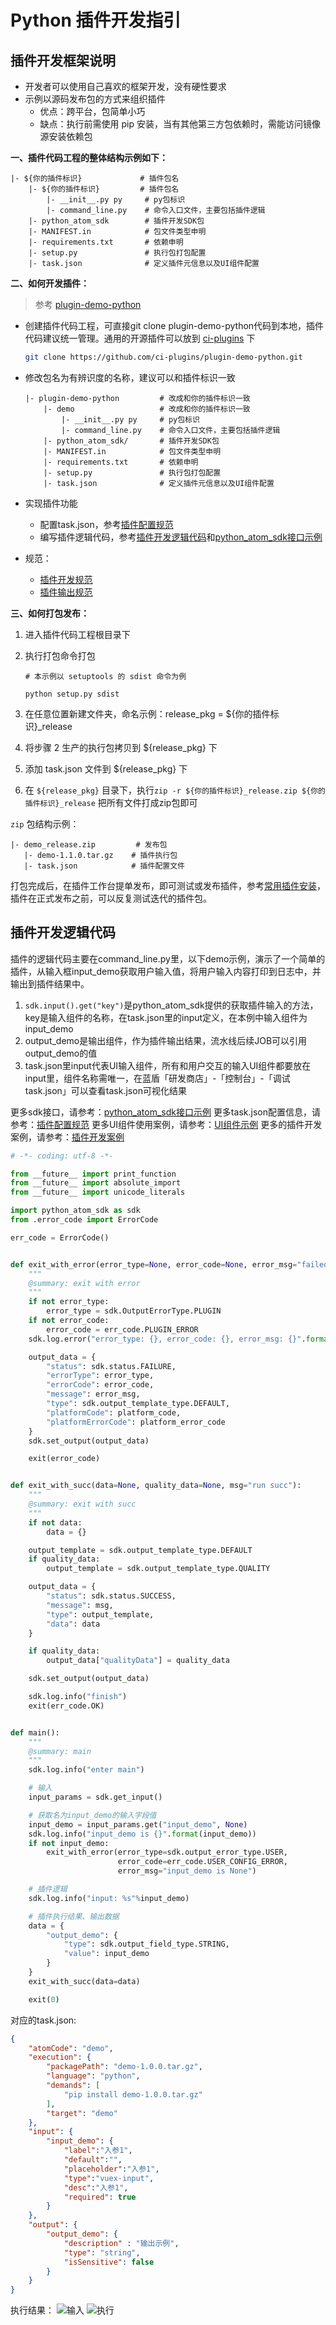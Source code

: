 # Python 插件开发指引

## 插件开发框架说明 <a href="#e6-8f-92-e4-bb-b6-e5-bc-80-e5-8f-91-e6-a1-86-e6-9e-b6-e8-af-b4-e6-98-8e" id="e6-8f-92-e4-bb-b6-e5-bc-80-e5-8f-91-e6-a1-86-e6-9e-b6-e8-af-b4-e6-98-8e"></a>

* 开发者可以使用自己喜欢的框架开发，没有硬性要求
* 示例以源码发布包的方式来组织插件
  * 优点：跨平台，包简单小巧
  * 缺点：执行前需使用 pip 安装，当有其他第三方包依赖时，需能访问镜像源安装依赖包

**一、插件代码工程的整体结构示例如下：**

```
|- ${你的插件标识}             # 插件包名
    |- ${你的插件标识}         # 插件包名
        |- __init__.py py     # py包标识
        |- command_line.py    # 命令入口文件，主要包括插件逻辑
    |- python_atom_sdk        # 插件开发SDK包
    |- MANIFEST.in            # 包文件类型申明
    |- requirements.txt       # 依赖申明
    |- setup.py               # 执行包打包配置
    |- task.json              # 定义插件元信息以及UI组件配置
```

**二、如何开发插件：**

> 参考 [plugin-demo-python](https://github.com/ci-plugins/plugin-demo-python)

*   创建插件代码工程，可直接git clone plugin-demo-python代码到本地，插件代码建议统一管理。通用的开源插件可以放到 [ci-plugins](https://github.com/ci-plugins) 下

    ```bash
    git clone https://github.com/ci-plugins/plugin-demo-python.git
    ```
*   修改包名为有辨识度的名称，建议可以和插件标识一致

    ```
    |- plugin-demo-python         # 改成和你的插件标识一致
        |- demo                   # 改成和你的插件标识一致
            |- __init__.py py     # py包标识
            |- command_line.py    # 命令入口文件，主要包括插件逻辑
        |- python_atom_sdk/       # 插件开发SDK包
        |- MANIFEST.in            # 包文件类型申明
        |- requirements.txt       # 依赖申明
        |- setup.py               # 执行包打包配置
        |- task.json              # 定义插件元信息以及UI组件配置
    ```
* 实现插件功能
  * 配置task.json，参考[插件配置规范](../plugin-config.md)
  * 编写插件逻辑代码，参考[插件开发逻辑代码](python.md#插件开发逻辑代码)和[python\_atom\_sdk接口示例](../python-atom-sdk-examples.md)
* 规范：
  * [插件开发规范](../plugin-specification.md)
  * [插件输出规范](../plugin-output.md)

**三、如何打包发布：**

1. 进入插件代码工程根目录下
2.  执行打包命令打包

    ```
    # 本示例以 setuptools 的 sdist 命令为例

    python setup.py sdist
    ```
3. 在任意位置新建文件夹，命名示例：release\_pkg = ${你的插件标识}\_release
4. 将步骤 2 生产的执行包拷贝到 ${release\_pkg} 下
5. 添加 task.json 文件到 ${release\_pkg} 下
6. 在 `${release_pkg}` 目录下，执行`zip -r ${你的插件标识}_release.zip ${你的插件标识}_release` 把所有文件打成zip包即可

`zip` 包结构示例：

```
|- demo_release.zip         # 发布包
   |- demo-1.1.0.tar.gz    # 插件执行包
   |- task.json            # 插件配置文件
```

打包完成后，在插件工作台提单发布，即可测试或发布插件，参考[常用插件安装](../../plugin\_install\_demo.md)，插件在正式发布之前，可以反复测试迭代的插件包。

## 插件开发逻辑代码

插件的逻辑代码主要在command\_line.py里，以下demo示例，演示了一个简单的插件，从输入框input\_demo获取用户输入值，将用户输入内容打印到日志中，并输出到插件结果中。

1. `sdk.input().get("key")`是python\_atom\_sdk提供的获取插件输入的方法，key是输入组件的名称，在task.json里的input定义，在本例中输入组件为input\_demo
2. output\_demo是输出组件，作为插件输出结果，流水线后续JOB可以引用output\_demo的值
3. task.json里input代表UI输入组件，所有和用户交互的输入UI组件都要放在input里，组件名称需唯一，在蓝盾「研发商店」-「控制台」-「调试task.json」可以查看task.json可视化结果

更多sdk接口，请参考：[python\_atom\_sdk接口示例](../python-atom-sdk-examples.md) 更多task.json配置信息，请参考：[插件配置规范](../plugin-config.md) 更多UI组件使用案例，请参考：[UI组件示例](../ui-components-examples.md) 更多的插件开发案例，请参考：[插件开发案例](../case-stduy/)

```python
# -*- coding: utf-8 -*-

from __future__ import print_function
from __future__ import absolute_import
from __future__ import unicode_literals

import python_atom_sdk as sdk
from .error_code import ErrorCode

err_code = ErrorCode()


def exit_with_error(error_type=None, error_code=None, error_msg="failed", platform_code=None, platform_error_code=None):
    """
    @summary: exit with error
    """
    if not error_type:
        error_type = sdk.OutputErrorType.PLUGIN
    if not error_code:
        error_code = err_code.PLUGIN_ERROR
    sdk.log.error("error_type: {}, error_code: {}, error_msg: {}".format(error_type, error_code, error_msg))

    output_data = {
        "status": sdk.status.FAILURE,
        "errorType": error_type,
        "errorCode": error_code,
        "message": error_msg,
        "type": sdk.output_template_type.DEFAULT,
        "platformCode": platform_code,
        "platformErrorCode": platform_error_code
    }
    sdk.set_output(output_data)

    exit(error_code)


def exit_with_succ(data=None, quality_data=None, msg="run succ"):
    """
    @summary: exit with succ
    """
    if not data:
        data = {}

    output_template = sdk.output_template_type.DEFAULT
    if quality_data:
        output_template = sdk.output_template_type.QUALITY

    output_data = {
        "status": sdk.status.SUCCESS,
        "message": msg,
        "type": output_template,
        "data": data
    }

    if quality_data:
        output_data["qualityData"] = quality_data

    sdk.set_output(output_data)

    sdk.log.info("finish")
    exit(err_code.OK)


def main():
    """
    @summary: main
    """
    sdk.log.info("enter main")

    # 输入
    input_params = sdk.get_input()

    # 获取名为input_demo的输入字段值
    input_demo = input_params.get("input_demo", None)
    sdk.log.info("input_demo is {}".format(input_demo))
    if not input_demo:
        exit_with_error(error_type=sdk.output_error_type.USER,
                        error_code=err_code.USER_CONFIG_ERROR,
                        error_msg="input_demo is None")

    # 插件逻辑
    sdk.log.info("input: %s"%input_demo)

    # 插件执行结果、输出数据
    data = {
        "output_demo": {
            "type": sdk.output_field_type.STRING,
            "value": input_demo
        }
    }
    exit_with_succ(data=data)

    exit(0)
```

对应的task.json:

```json
{
    "atomCode": "demo",
    "execution": {
        "packagePath": "demo-1.0.0.tar.gz",
        "language": "python",
        "demands": [
            "pip install demo-1.0.0.tar.gz"
        ],
        "target": "demo"
    },
    "input": {
        "input_demo": {
            "label":"入参1",
            "default":"",
            "placeholder":"入参1",
            "type":"vuex-input",
            "desc":"入参1",
            "required": true
        }
    }, 
    "output": {
        "output_demo": {
            "description" : "输出示例",
            "type": "string",
            "isSensitive": false
        }
    }
}
```

执行结果： ![输入](../../../../.gitbook/assets/image-demo-plugin-input.png) ![执行](../../../../.gitbook/assets/image-demo-plugin-exec.png)
